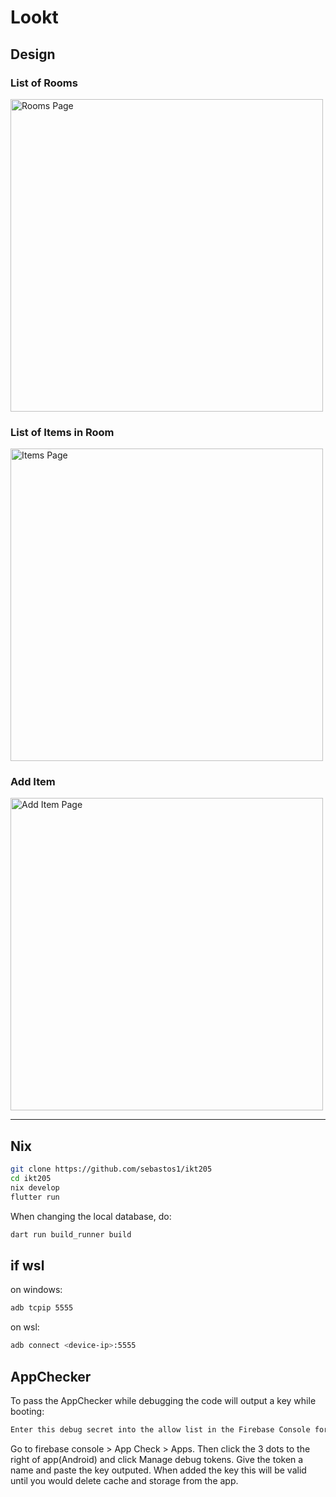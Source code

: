 # Lookt

## Design
### List of Rooms
<img src="images/Rooms.jpg" alt="Rooms Page" width="500px"/>

### List of Items in Room
<img src="images/Items.jpg" alt="Items Page" width="500px"/>

### Add Item
<img src="images/Add Item.jpg" alt="Add Item Page" width="500px"/>

--------------------------------------------------------------------------------------------

## Nix
```sh
git clone https://github.com/sebastos1/ikt205
cd ikt205
nix develop
flutter run
```

When changing the local database, do:
```sh
dart run build_runner build
```

## if wsl
on windows:
```bash
adb tcpip 5555
```
on wsl:
```bash
adb connect <device-ip>:5555
```

## AppChecker
To pass the AppChecker while debugging the code will output a key while booting:
```bash
Enter this debug secret into the allow list in the Firebase Console for your project: 849bac02-d07d-4eba-9bb7-d7c89c0c6b18
```
Go to firebase console > App Check > Apps. Then click the 3 dots to the right of app(Android) and click Manage debug tokens. Give the token a name and paste the key outputed. When added the key this will be valid until you would delete cache and storage from the app.
